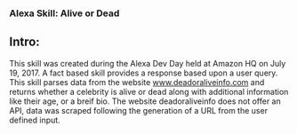 ### Alexa Skill: Alive or Dead

## Intro:

This skill was created during the Alexa Dev Day held at Amazon HQ on July 19, 2017. A fact based skill provides a response based upon a user query. This skill parses data from the website www.deadoraliveinfo.com and returns whether a celebrity is alive or dead along with additional information like their age, or a breif bio. The website deadoraliveinfo does not offer an API, data was scraped following the generation of a URL from the user defined input.

